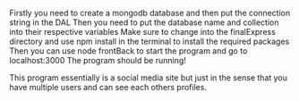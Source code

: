 Firstly you need to create a mongodb database and then put the connection string in the DAL
Then you need to put the database name and collection into their respective variables
Make sure to change into the finalExpress directory and use npm install in the terminal to install the required packages
Then you can use node frontBack to start the program and go to localhost:3000
The program should be running!

This program essentially is a social media site but just in the sense that you have multiple users and can see each others profiles. 
